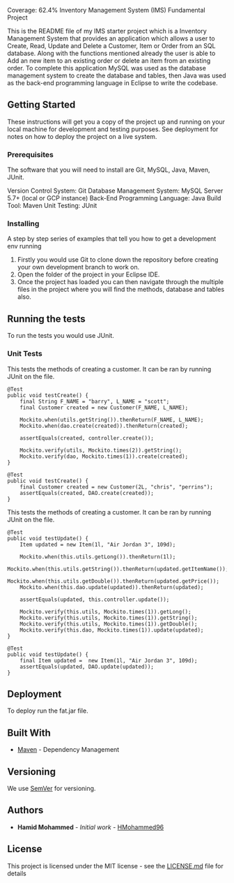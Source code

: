 Coverage: 62.4%
Inventory Management System (IMS) Fundamental Project

This is the README file of my IMS starter project which is a Inventory Management System that provides an application which allows a user to Create, Read, Update and Delete a Customer, Item or Order from an SQL database. Along with the functions mentioned already the user is able to Add an new item to an existing order or delete an item from an existing order. To complete this application MySQL was used as the database management system to create the database and tables, then Java was used as the back-end programming language in Eclipse to write the codebase.

## Getting Started

These instructions will get you a copy of the project up and running on your local machine for development and testing purposes. See deployment for notes on how to deploy the project on a live system.

### Prerequisites

The software that you will need to install are Git, MySQL, Java, Maven, JUnit.

Version Control System: Git 
Database Management System: MySQL Server 5.7+ (local or GCP instance) 
Back-End Programming Language: Java 
Build Tool: Maven 
Unit Testing: JUnit 

### Installing

A step by step series of examples that tell you how to get a development env running

1. Firstly you would use Git to clone down the repository before creating your own development branch to work on.
2. Open the folder of the project in your Eclipse IDE.
3. Once the project has loaded you can then navigate through the multiple files in the project where you will find the methods, database and tables also.


## Running the tests

To run the tests you would use JUnit.

### Unit Tests 

This tests the methods of creating a customer. It can be ran by running JUnit on the file.

	@Test
	public void testCreate() {
		final String F_NAME = "barry", L_NAME = "scott";
		final Customer created = new Customer(F_NAME, L_NAME);

		Mockito.when(utils.getString()).thenReturn(F_NAME, L_NAME);
		Mockito.when(dao.create(created)).thenReturn(created);

		assertEquals(created, controller.create());

		Mockito.verify(utils, Mockito.times(2)).getString();
		Mockito.verify(dao, Mockito.times(1)).create(created);
	}
  
  	@Test
	public void testCreate() {
		final Customer created = new Customer(2L, "chris", "perrins");
		assertEquals(created, DAO.create(created));
	}
  
  This tests the methods of creating a customer. It can be ran by running JUnit on the file.
  
  	@Test
	public void testUpdate() {
		Item updated = new Item(1l, "Air Jordan 3", 109d);
		
		Mockito.when(this.utils.getLong()).thenReturn(1l);
		Mockito.when(this.utils.getString()).thenReturn(updated.getItemName());
		Mockito.when(this.utils.getDouble()).thenReturn(updated.getPrice());
		Mockito.when(this.dao.update(updated)).thenReturn(updated);
		
		assertEquals(updated, this.controller.update());
		
		Mockito.verify(this.utils, Mockito.times(1)).getLong();
		Mockito.verify(this.utils, Mockito.times(1)).getString();
		Mockito.verify(this.utils, Mockito.times(1)).getDouble();
		Mockito.verify(this.dao, Mockito.times(1)).update(updated);	
	}
  
  	@Test
	public void testUpdate() {
		final Item updated =  new Item(1l, "Air Jordan 3", 109d);
		assertEquals(updated, DAO.update(updated));
	}


## Deployment

To deploy run the fat.jar file.

## Built With

* [Maven](https://maven.apache.org/) - Dependency Management

## Versioning

We use [SemVer](http://semver.org/) for versioning.

## Authors

* **Hamid Mohammed** - *Initial work* - [HMohammed96](https://github.com/HMohammed96)

## License

This project is licensed under the MIT license - see the [LICENSE.md](LICENSE.md) file for details 
